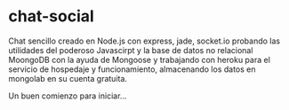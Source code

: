 chat-social
===========

Chat sencillo creado en Node.js con express, jade, socket.io probando las utilidades del poderoso Javascirpt y la base de datos no relacional MoongoDB con la ayuda de Mongoose y trabajando con heroku para el servicio de hospedaje y funcionamiento, almacenando los datos en mongolab en su cuenta gratuita.

Un buen comienzo para iniciar...
